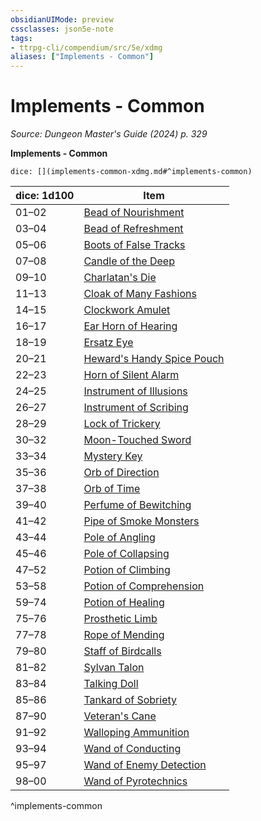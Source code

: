 ```yaml
---
obsidianUIMode: preview
cssclasses: json5e-note
tags:
- ttrpg-cli/compendium/src/5e/xdmg
aliases: ["Implements - Common"]
---
```

# Implements - Common
*Source: Dungeon Master's Guide (2024) p. 329* 

**Implements - Common**

`dice: [](implements-common-xdmg.md#^implements-common)`

| dice: 1d100 | Item |
|-------------|------|
| 01–02 | [Bead of Nourishment](Mechanics/items/bead-of-nourishment-xdmg.md) |
| 03–04 | [Bead of Refreshment](Mechanics/items/bead-of-refreshment-xdmg.md) |
| 05–06 | [Boots of False Tracks](Mechanics/items/boots-of-false-tracks-xdmg.md) |
| 07–08 | [Candle of the Deep](Mechanics/items/candle-of-the-deep-xdmg.md) |
| 09–10 | [Charlatan's Die](Mechanics/items/charlatans-die-xdmg.md) |
| 11–13 | [Cloak of Many Fashions](Mechanics/items/cloak-of-many-fashions-xdmg.md) |
| 14–15 | [Clockwork Amulet](Mechanics/items/clockwork-amulet-xdmg.md) |
| 16–17 | [Ear Horn of Hearing](Mechanics/items/ear-horn-of-hearing-xdmg.md) |
| 18–19 | [Ersatz Eye](Mechanics/items/ersatz-eye-xdmg.md) |
| 20–21 | [Heward's Handy Spice Pouch](Mechanics/items/hewards-handy-spice-pouch-xdmg.md) |
| 22–23 | [Horn of Silent Alarm](Mechanics/items/horn-of-silent-alarm-xdmg.md) |
| 24–25 | [Instrument of Illusions](Mechanics/items/instrument-of-illusions-xdmg.md) |
| 26–27 | [Instrument of Scribing](Mechanics/items/instrument-of-scribing-xdmg.md) |
| 28–29 | [Lock of Trickery](Mechanics/items/lock-of-trickery-xdmg.md) |
| 30–32 | [Moon-Touched Sword](Mechanics/items/moon-touched-sword-xdmg.md) |
| 33–34 | [Mystery Key](Mechanics/items/mystery-key-xdmg.md) |
| 35–36 | [Orb of Direction](Mechanics/items/orb-of-direction-xdmg.md) |
| 37–38 | [Orb of Time](Mechanics/items/orb-of-time-xdmg.md) |
| 39–40 | [Perfume of Bewitching](Mechanics/items/perfume-of-bewitching-xdmg.md) |
| 41–42 | [Pipe of Smoke Monsters](Mechanics/items/pipe-of-smoke-monsters-xdmg.md) |
| 43–44 | [Pole of Angling](Mechanics/items/pole-of-angling-xdmg.md) |
| 45–46 | [Pole of Collapsing](Mechanics/items/pole-of-collapsing-xdmg.md) |
| 47–52 | [Potion of Climbing](Mechanics/items/potion-of-climbing-xdmg.md) |
| 53–58 | [Potion of Comprehension](Mechanics/items/potion-of-comprehension-xdmg.md) |
| 59–74 | [Potion of Healing](Mechanics/items/potion-of-healing-xdmg.md) |
| 75–76 | [Prosthetic Limb](Mechanics/items/prosthetic-limb-xdmg.md) |
| 77–78 | [Rope of Mending](Mechanics/items/rope-of-mending-xdmg.md) |
| 79–80 | [Staff of Birdcalls](Mechanics/items/staff-of-birdcalls-xdmg.md) |
| 81–82 | [Sylvan Talon](Mechanics/items/sylvan-talon-xdmg.md) |
| 83–84 | [Talking Doll](Mechanics/items/talking-doll-xdmg.md) |
| 85–86 | [Tankard of Sobriety](Mechanics/items/tankard-of-sobriety-xdmg.md) |
| 87–90 | [Veteran's Cane](Mechanics/items/veterans-cane-xdmg.md) |
| 91–92 | [Walloping Ammunition](Mechanics/items/walloping-ammunition-xdmg.md) |
| 93–94 | [Wand of Conducting](Mechanics/items/wand-of-conducting-xdmg.md) |
| 95–97 | [Wand of Enemy Detection](Mechanics/items/wand-of-enemy-detection-xdmg.md) |
| 98–00 | [Wand of Pyrotechnics](Mechanics/items/wand-of-pyrotechnics-xdmg.md) |
^implements-common